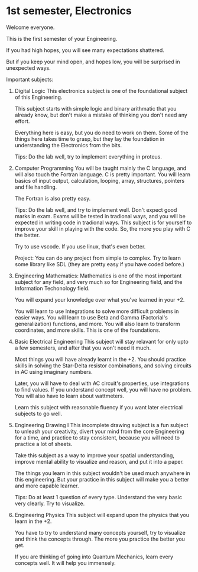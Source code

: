 # 1st semester, Electronics

Welcome everyone.

This is the first semester of your Engineering.

If you had high hopes, you will see many expectations shattered.

But if you keep your mind open, and hopes low, you will be surprised in unexpected ways.

Important subjects:
1. Digital Logic
    This electronics subject is one of the foundational subject of this Engineering.
    
    This subject starts with simple logic and binary arithmatic that you already know, but don't make a mistake of thinking you don't need any effort.

    Everything here is easy, but you do need to work on them. Some of the things here takes time to grasp, but they lay the foundation in understanding the Electronics from the bits.

    Tips: Do the lab well, try to implement everything in proteus.

2. Computer Programming
    You will be taught mainly the C language, and will also touch the Fortran language. C is pretty important. You will learn basics of input output, calculation, looping, array, structures, pointers and file handling.

    The Fortran is also pretty easy.

    Tips: Do the lab well, and try to implement well. Don't expect good marks in exam. Exams will be tested in tradional ways, and you will be expected in writing code in tradional ways. This subject is for yourself to improve your skill in playing with the code. So, the more you play with C the better.

    Try to use vscode. If you use linux, that's even better.

    Project: You can do any project from simple to complex. Try to learn some library like SDL (they are pretty easy if you have coded before.)

3. Engineering Mathematics:
    Mathematics is one of the most important subject for any field, and very much so for Engineering field, and the Information Techonology field.

    You will expand your knowledge over what you've learned in your +2.
    
    You will learn to use Integrations to solve more difficult problems in easier ways. You will learn to use Beta and Gamma (Factorial's generalization) functions, and more. You will also learn to transform coordinates, and more skills. This is one of the foundations.

4. Basic Electrical Engineering
    This subject will stay relavant for only upto a few semesters, and after that you won't need it much.

    Most things you will have already learnt in the +2. You should practice skills in solving the Star-Delta resistor combinations, and solving circuits in AC using imaginary numbers.

    Later, you will have to deal with AC circuit's properties, use integrations to find values. If you understand concept well, you will have no problem. You will also have to learn about wattmeters.
    
    Learn this subject with reasonable fluency if you want later electrical subjects to go well.

5. Engineering Drawing I
    This incomplete drawing subject is a fun subject to unleash your creativity, divert your mind from the core Engineering for a time, and practice to stay consistent, because you will need to practice a lot of sheets.

    Take this subject as a way to improve your spatial understanding, improve mental ability to visualize and reason, and put it into a paper.

    The things you learn in this subject wouldn't be used much anywhere in this engineering. But your practice in this subject will make you a better and more capable learner.

    Tips: Do at least 1 question of every type. Understand the very basic very clearly. Try to visualize.

6. Engineering Physics
    This subject will expand upon the physics that you learn in the +2. 

    You have to try to understand many concepts yourself, try to visualize and think the concepts through. The more you practice the better you get.
    
    If you are thinking of going into Quantum Mechanics, learn every concepts well. It will help you immensely.